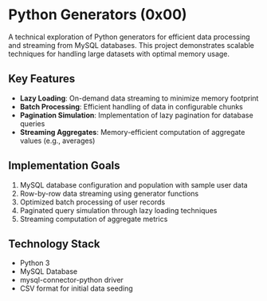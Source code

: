 # Python Generators (0x00)

A technical exploration of Python generators for efficient data processing and streaming from MySQL databases. This project demonstrates scalable techniques for handling large datasets with optimal memory usage.

## Key Features

- **Lazy Loading**: On-demand data streaming to minimize memory footprint
- **Batch Processing**: Efficient handling of data in configurable chunks
- **Pagination Simulation**: Implementation of lazy pagination for database queries
- **Streaming Aggregates**: Memory-efficient computation of aggregate values (e.g., averages)

## Implementation Goals

1. MySQL database configuration and population with sample user data
2. Row-by-row data streaming using generator functions
3. Optimized batch processing of user records
4. Paginated query simulation through lazy loading techniques
5. Streaming computation of aggregate metrics

## Technology Stack

- Python 3
- MySQL Database
- mysql-connector-python driver
- CSV format for initial data seeding
